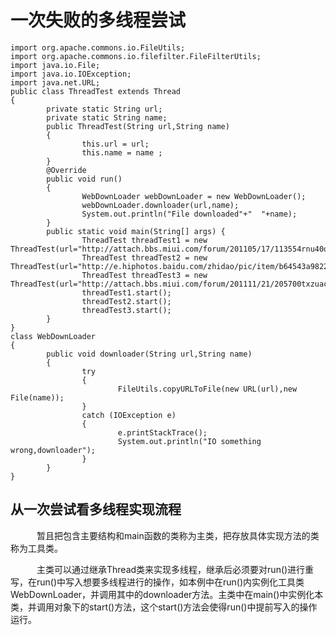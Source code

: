 一次失败的多线程尝试
=========================
```
import org.apache.commons.io.FileUtils;
import org.apache.commons.io.filefilter.FileFilterUtils;
import java.io.File;
import java.io.IOException;
import java.net.URL;
public class ThreadTest extends Thread
{
        private static String url;
        private static String name;
        public ThreadTest(String url,String name)
        {
                this.url = url;
                this.name = name ;
        }
        @Override
        public void run()
        {
                WebDownLoader webDownLoader = new WebDownLoader();
                webDownLoader.downloader(url,name);
                System.out.println("File downloaded"+"  "+name);
        }
        public static void main(String[] args) {
                ThreadTest threadTest1 = new ThreadTest(url="http://attach.bbs.miui.com/forum/201105/17/113554rnu40q7nbgnn3lgq.jpg",name="1.jpg");
                ThreadTest threadTest2 = new ThreadTest(url="http://e.hiphotos.baidu.com/zhidao/pic/item/b64543a98226cffc7a951157b8014a90f703ea9c.jpg",name="2.jpg");
                ThreadTest threadTest3 = new ThreadTest(url="http://attach.bbs.miui.com/forum/201111/21/205700txzuacubbcy91u99.jpg",name="3.jpg");
                threadTest1.start();
                threadTest2.start();
                threadTest3.start();
        }
}
class WebDownLoader
{
        public void downloader(String url,String name)
        {
                try
                {
                        FileUtils.copyURLToFile(new URL(url),new File(name));
                }
                catch (IOException e)
                {
                        e.printStackTrace();
                        System.out.println("IO something wrong,downloader");
                }
        }
}
```

##   从一次尝试看多线程实现流程

&#8195;&#8195;&#8195;暂且把包含主要结构和main函数的类称为主类，把存放具体实现方法的类称为工具类。

&#8195;&#8195;&#8195;主类可以通过继承Thread类来实现多线程，继承后必须要对run()进行重写，在run()中写入想要多线程进行的操作，如本例中在run()内实例化工具类WebDownLoader，并调用其中的downloader方法。主类中在main()中实例化本类，并调用对象下的start()方法，这个start()方法会使得run()中提前写入的操作运行。


